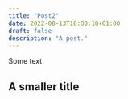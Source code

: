 ```yaml
---
title: "Post2"
date: 2022-08-13T16:00:18+01:00
draft: false
description: "A post."
---
```


Some text

## A smaller title
